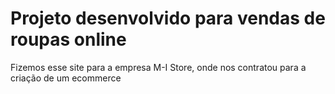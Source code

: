 <h1>Projeto desenvolvido para vendas de roupas online</h1>

<p>Fizemos esse site para a empresa M-I Store, onde nos contratou para a criação de um ecommerce</p>
